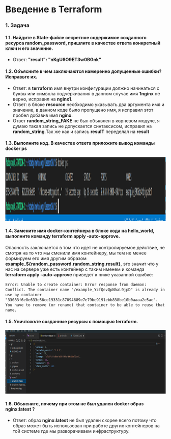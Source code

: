 # Введение в Terraform

### 1. Задача
#### 1.1. Найдите в State-файле секретное содержимое созданного ресурса **random_password**, пришлите в качестве ответа конкретный ключ и его значение.
- Ответ: **"result": "nKgU6O9ET3w0BGnk"** 
#### 1.2. Объясните в чем заключаются намеренно допущенные ошибки? Исправьте их.
- Ответ: в **terraform** имя внутри конфигурации должно начинаться с буквы или символа подчеркивания в данном случае имя **1nginx** не верно, исправил на **nginx1**.
- Ответ: в блоке **resource** необходимо указывать два аргумента имя и значение, в данном коде было пропущено имя, я исправил этот пробел добавив имя **nginx**.
- Ответ **random_string_FAKE** не был объявлен в корневом модуле, я думаю такая запись не допускается синтаксисом, исправил на **random_string**.Так же как и запись **resulT** переделал на **result**
#### 1.3. Выполните код. В качестве ответа приложите вывод команды docker ps
<p align="center">
  <img width="800" height="200" src="./assets/tr_01.png">
</p>

#### 1.4. Замените имя docker-контейнера в блоке кода на hello_world, выполните команду terraform apply -auto-approve.
Опасность заключается в том что идет не контролируемое действие, не смотря на то что мы сменили имя контейнеру, мы тем не менее формируем его имя другим образом **example_${random_password.random_string.result}**, это значит что у нас на сервере уже есть контейнер с таким именем и команда **terraform apply -auto-approve** приведет к ниже указанной ошибке:
```
Error: Unable to create container: Error response from daemon: Conflict. The container name "/example_YzfQevQpNhaL9jpD" is already in use by container "33083f6e8e633e56ce19331c87094689e7e79be9191ebb838be10b0aaaa2e5ae". You have to remove (or rename) that container to be able to reuse that name.
```


#### 1.5. Уничтожьте созданные ресурсы с помощью terraform.
<p align="center">
  <img width="800" height="200" src="./assets/tr_02.png">
</p>

#### 1.6. Объясните, почему при этом не был удален docker образ nginx:latest ? 

- Ответ: образ **nginx:latest** не был удален скорее всего потому что образ может быть использован при работе других контейнеров на той системе где мы разворачиваем инфраструктуру.